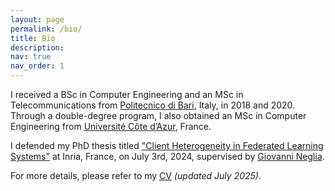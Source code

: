 ```yaml
---
layout: page
permalink: /bio/
title: Bio
description:
nav: true
nav_order: 1
---
```


I received a BSc in Computer Engineering and an MSc in Telecommunications from [Politecnico di Bari](https://poliba.esse3.cineca.it/Guide/PaginaCorso.do?corso_id=10016), Italy, in 2018 and 2020.  
Through a double-degree program, I also obtained an MSc in Computer Engineering from [Université Côte d’Azur](https://ubinet.univ-cotedazur.fr), France.

I defended my PhD thesis titled ["Client Heterogeneity in Federated Learning Systems"](https://www.theses.fr/s318701) at Inria, France, on July 3rd, 2024, supervised by [Giovanni Neglia](http://www-sop.inria.fr/members/Giovanni.Neglia/).

For more details, please refer to my [CV](../assets/pdf/cv.pdf) *(updated July 2025)*.

